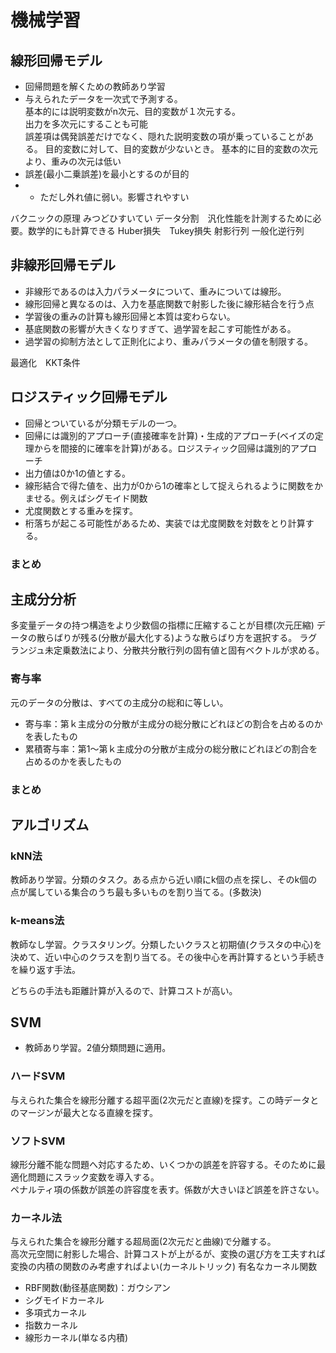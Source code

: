 # 機械学習
## 線形回帰モデル
- 回帰問題を解くための教師あり学習
- 与えられたデータを一次式で予測する。  
基本的には説明変数がn次元、目的変数が１次元する。  
出力を多次元にすることも可能  
誤差項は偶発誤差だけでなく、隠れた説明変数の項が乗っていることがある。
目的変数に対して、目的変数が少ないとき。
基本的に目的変数の次元より、重みの次元は低い
- 誤差(最小二乗誤差)を最小とするのが目的
- - ただし外れ値に弱い。影響されやすい



バクニックの原理
みつどひすいてい
データ分割　汎化性能を計測するために必要。数学的にも計算できる
Huber損失　Tukey損失
射影行列
一般化逆行列

## 非線形回帰モデル
- 非線形であるのは入力パラメータについて、重みについては線形。
- 線形回帰と異なるのは、入力を基底関数で射影した後に線形結合を行う点
- 学習後の重みの計算も線形回帰と本質は変わらない。
- 基底関数の影響が大きくなりすぎて、過学習を起こす可能性がある。
- 過学習の抑制方法として正則化により、重みパラメータの値を制限する。

最適化　KKT条件
## ロジスティック回帰モデル
- 回帰とついているが分類モデルの一つ。
- 回帰には識別的アプローチ(直接確率を計算)・生成的アプローチ(ベイズの定理からを間接的に確率を計算)がある。ロジスティック回帰は識別的アプローチ
- 出力値は0か1の値とする。
- 線形結合で得た値を、出力が0から1の確率として捉えられるように関数をかませる。例えばシグモイド関数
- 尤度関数とする重みを探す。
- 桁落ちが起こる可能性があるため、実装では尤度関数を対数をとり計算する。
### まとめ
## 主成分分析
多変量データの持つ構造をより少数個の指標に圧縮することが目標(次元圧縮)
データの散らばりが残る(分散が最大化する)ような散らばり方を選択する。
ラグランジュ未定乗数法により、分散共分散行列の固有値と固有ベクトルが求める。
### 寄与率
元のデータの分散は、すべての主成分の総和に等しい。
- 寄与率：第ｋ主成分の分散が主成分の総分散にどれほどの割合を占めるのかを表したもの
- 累積寄与率：第1～第ｋ主成分の分散が主成分の総分散にどれほどの割合を占めるのかを表したもの
### まとめ
## アルゴリズム
### kNN法
教師あり学習。分類のタスク。ある点から近い順にk個の点を探し、そのk個の点が属している集合のうち最も多いものを割り当てる。(多数決)
### k-means法
教師なし学習。クラスタリング。分類したいクラスと初期値(クラスタの中心)を決めて、近い中心のクラスを割り当てる。その後中心を再計算するという手続きを繰り返す手法。

どちらの手法も距離計算が入るので、計算コストが高い。
## SVM
- 教師あり学習。2値分類問題に適用。
### ハードSVM
与えられた集合を線形分離する超平面(2次元だと直線)を探す。この時データとのマージンが最大となる直線を探す。
### ソフトSVM
線形分離不能な問題へ対応するため、いくつかの誤差を許容する。そのために最適化問題にスラック変数を導入する。  
ペナルティ項の係数が誤差の許容度を表す。係数が大きいほど誤差を許さない。
### カーネル法
与えられた集合を線形分離する超局面(2次元だと曲線)で分離する。  
高次元空間に射影した場合、計算コストが上がるが、変換の選び方を工夫すれば変換の内積の関数のみ考慮すればよい(カーネルトリック)
有名なカーネル関数
- RBF関数(動径基底関数)：ガウシアン
- シグモイドカーネル
- 多項式カーネル
- 指数カーネル
- 線形カーネル(単なる内積)



